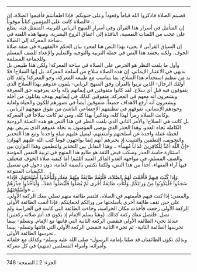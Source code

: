 ------------------------------------------------------------------------

قضيتم الصلاة فاذكروا الله قياماً وقعوداً وعلى جنوبكم. فإذا اطمأننتم
فأقيموا الصلاة، إن الصلاة كانت على المؤمنين كتاباً موقوتاً» ..  
إن المتأمل في أسرار هذا القرآن وفي أسرار المنهج الرباني للتربية، المتمثل
فيه، يطلع على عجب من اللفتات النفسية، النافذة إلى أعماق الروح البشرية.
ومنها هذه اللفتة في ساحة المعركة إلى الصلاة..  
إن السياق القرآني لا يجيء بهذا النص هنا لمجرد بيان الحكم «الفقهي» في صفة
صلاة الخوف. ولكنه يحشد هذا النص في حملة التربية والتوجيه والتعليم
والإعداد للصف المسلم وللجماعة المسلمة.  
وأول ما يلفت النظر هو الحرص على الصلاة في ساحة المعركة! ولكن هذا طبيعي
بل بديهي في الاعتبار الإيماني. إن هذه الصلاة سلاح من أسلحة المعركة. بل
إنها السلاح! فلا بد من تنظيم استخدام هذا السلاح، بما يتناسب مع طبيعة
المعركة، وجو المعركة! ولقد كان أولئك الرجال- الذين تربوا بالقرآن وفق
المنهج الرباني- يلقون عدوهم بهذا السلاح الذي يتفوقون فيه قبل أي سلاح.
لقد كانوا متفوقين في إيمانهم بإله واحد يعرفونه حق المعرفة ويشعرون أنه
معهم في المعركة. متفوقين كذلك في إيمانهم بهدف يقاتلون من أجله ويشعرون
أنه أرفع الأهداف جميعاً. متفوقين أيضاً في تصورهم للكون والحياة ولغاية
وجودهم الإنساني، تفوقهم في تنظيمهم الاجتماعي الناشئ من تفوق منهجهم
الرباني.. وكانت الصلاة رمزاً لهذا كله، وتذكيراً بهذا كله. ومن ثم كانت
سلاحاً في المعركة.  
بل كانت هي السلاح! والأمر الثاني الذي يلفت النظر في هذا النص هو هذه
التعبئة الروحية الكاملة تجاه العدو. وهذا الحذر الذي يوصى المؤمنون به
تجاه عدوهم الذي يتربص بهم لحظة غفلة واحدة عن أسلحتهم وأمتعتهم، ليميل
عليهم ميلة واحدة! ومع هذا التحذير والتخويف، التطمين والتثبيت إذ يخبرهم
أنهم إنما يواجهون قوماً كتب الله عليهم الهوان: «إِنَّ اللَّهَ أَعَدَّ لِلْكافِرِينَ
عَذاباً مُهِيناً» .. وهذا التقابل بين التحذير والتطمين وهذا التوازن بين
استثارة حاسة الحذر وسكب فيض الثقة هو طابع هذا المنهج في تربية النفس
المؤمنة والصف المسلم، في مواجهة العدو الماكر العنيد اللئيم! أما كيفية
صلاة الخوف فتختلف فيها آراء الفقهاء، أخذاً من هذا النص، ولكننا نكتفي
بالصفة العامة، دون دخول في تفصيل الكيفيات المتنوعة.  
«وَإِذا كُنْتَ فِيهِمْ فَأَقَمْتَ لَهُمُ الصَّلاةَ، فَلْتَقُمْ طائِفَةٌ مِنْهُمْ مَعَكَ وَلْيَأْخُذُوا أَسْلِحَتَهُمْ،
فَإِذا سَجَدُوا فَلْيَكُونُوا مِنْ وَرائِكُمْ. وَلْتَأْتِ طائِفَةٌ أُخْرى لَمْ يُصَلُّوا فَلْيُصَلُّوا مَعَكَ.
وَلْيَأْخُذُوا حِذْرَهُمْ وَأَسْلِحَتَهُمْ» ..  
والمعنى: إذا كنت فيهم فأممتهم في الصلاة، فلتقم طائفة منهم تصلي معك
الركعة الأولى. على حين تقف طائفة أخرى بأسلحتها من ورائكم لحمايتكم. فإذا
أتمت الطائفة الأولى الركعة الأولى رجعت فأخذت مكان الحراسة، وجاءت الطائفة
التي كانت في الحراسة ولم تصل. فلتصل معك ركعة كذلك. (وهنا يسلم الإمام إذ
يكون قد أتم صلاته ركعتين) .  
عندئذ تجيء الطائفة الأولى فتقضي الركعة الثانية التي فاتتها مع الإمام.
وتسلم- بينما تحرسها الطائفة الثانية- ثم تجيء الثانية فتقضي الركعة الأولى
التي فاتتها وتسلم- بينما تحرسها الطائفة الأولى..  
وبذلك تكون الطائفتان قد صلتا بإمامة الرسول- صلى الله عليه وسلم- وكذلك مع
خلفائه وأمرائه، وأمراء المسلمين (منهم) في كل معركة.

------------------------------------------------------------------------

الجزء: 2 ¦ الصفحة: 748
